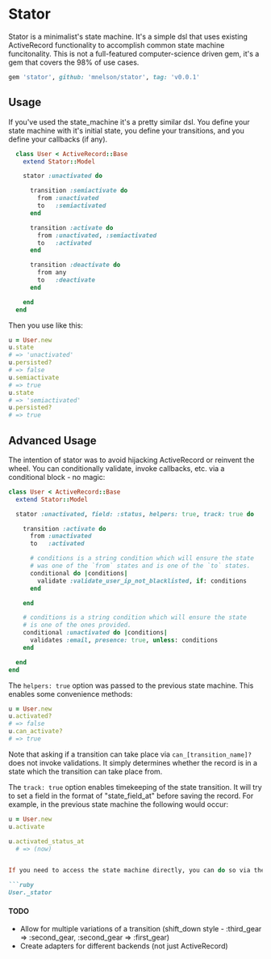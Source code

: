 # Stator

Stator is a minimalist's state machine. It's a simple dsl that uses existing ActiveRecord functionality to accomplish common state machine funcitonality. This is not a full-featured computer-science driven gem, it's a gem that covers the 98% of use cases.

```ruby
gem 'stator', github: 'mnelson/stator', tag: 'v0.0.1'
```

## Usage

If you've used the state_machine it's a pretty similar dsl. You define your state machine with it's initial state, you define your transitions, and you define your callbacks (if any).

```ruby
  class User < ActiveRecord::Base
    extend Stator::Model

    stator :unactivated do

      transition :semiactivate do
        from :unactivated
        to   :semiactivated
      end

      transition :activate do
        from :unactivated, :semiactivated
        to   :activated
      end

      transition :deactivate do
        from any
        to   :deactivate
      end

    end
  end
```

Then you use like this:

```ruby
u = User.new
u.state
# => 'unactivated'
u.persisted?
# => false
u.semiactivate
# => true
u.state
# => 'semiactivated'
u.persisted?
# => true
```

## Advanced Usage

The intention of stator was to avoid hijacking ActiveRecord or reinvent the wheel. You can conditionally validate, invoke callbacks, etc. via a conditional block - no magic:

```ruby
class User < ActiveRecord::Base
  extend Stator::Model

  stator :unactivated, field: :status, helpers: true, track: true do

    transition :activate do
      from :unactivated
      to   :activated

      # conditions is a string condition which will ensure the state 
      # was one of the `from` states and is one of the `to` states.
      conditional do |conditions|
        validate :validate_user_ip_not_blacklisted, if: conditions
      end

    end

    # conditions is a string condition which will ensure the state 
    # is one of the ones provided.
    conditional :unactivated do |conditions|
      validates :email, presence: true, unless: conditions
    end

  end
end
```
The `helpers: true` option was passed to the previous state machine. This enables some convenience methods:

```ruby
u = User.new
u.activated?
# => false
u.can_activate?
# => true
```

Note that asking if a transition can take place via `can_[transition_name]?` does not invoke validations. It simply determines whether the record is in a state which the transition can take place from.


The `track: true` option enables timekeeping of the state transition. It will try to set a field in the format of "state_field_at" before saving the record. For example, in the previous state machine the following would occur:

```ruby
u = User.new
u.activate

u.activated_status_at
  # => (now)


If you need to access the state machine directly, you can do so via the class:

```ruby
User._stator
```

#### TODO

* Allow for multiple variations of a transition (shift_down style - :third_gear => :second_gear, :second_gear => :first_gear)
* Create adapters for different backends (not just ActiveRecord)